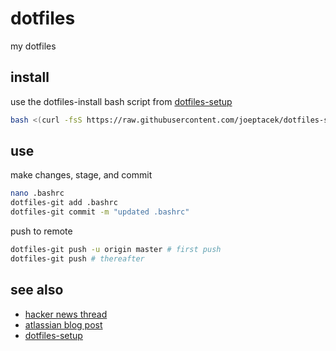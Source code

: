 # dotfiles

my dotfiles

## install
use the dotfiles-install bash script from  [dotfiles-setup](https://github.com/joeptacek/dotfiles-setup)

```bash
bash <(curl -fsS https://raw.githubusercontent.com/joeptacek/dotfiles-setup/master/dotfiles-install) https://github.com/joeptacek/dotfiles
```

## use

make changes, stage, and commit
```bash
nano .bashrc
dotfiles-git add .bashrc
dotfiles-git commit -m "updated .bashrc"
```

push to remote

```bash
dotfiles-git push -u origin master # first push
dotfiles-git push # thereafter
```

## see also

* [hacker news thread](https://news.ycombinator.com/item?id=11070797)
* [atlassian blog post](https://developer.atlassian.com/blog/2016/02/best-way-to-store-dotfiles-git-bare-repo/)
* [dotfiles-setup](https://github.com/joeptacek/dotfiles-setup)

